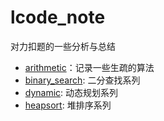 # lcode_note
对力扣题的一些分析与总结
- [arithmetic](https://github.com/yi7ling/lcode_note/blob/main/arithmetic.md)：记录一些生疏的算法
- [binary_search](https://github.com/yi7ling/lcode_note/blob/main/binary_search.md): 二分查找系列
- [dynamic](https://github.com/yi7ling/lcode_note/blob/main/dynamic.md): 动态规划系列
- [heapsort](https://github.com/yi7ling/lcode_note/blob/main/heapsort.md): 堆排序系列

